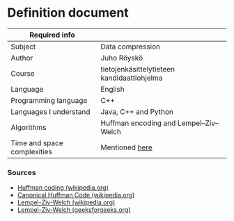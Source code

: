 # Definition document
| Required info               |                                                |
| --------------------------- | ---------------------------------------------- |
| Subject                     | Data compression                               |
| Author                      | Juho Röyskö                                    |
| Course                      | tietojenkäsittelytieteen kandidaattiohjelma    |
| Language                    | English                                        |
| Programming language        | C++                                            |
| Languages I understand      | Java, C++ and Python                           |
| Algorithms                  | Huffman encoding and Lempel–Ziv–Welch          |
| Time and space complexities | Mentioned [here](./Implementation-document.md) |

### Sources

* [Huffman coding (wikipedia.org)](https://en.wikipedia.org/wiki/Huffman_coding)
* [Canonical Huffman Code (wikipedia.org)](https://en.wikipedia.org/wiki/Canonical_Huffman_code)
* [Lempel-Ziv-Welch (wikipedia.org)](https://en.wikipedia.org/wiki/Lempel%E2%80%93Ziv%E2%80%93Welch)
* [Lempel-Ziv-Welch (geeksforgeeks.org)](https://www.geeksforgeeks.org/lzw-lempel-ziv-welch-compression-technique/)